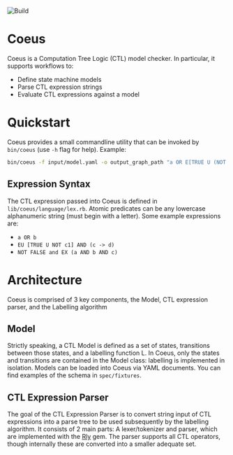 ![Build](https://github.com/tsontario/coeus/workflows/Ruby/badge.svg)

# Coeus

Coeus is a Computation Tree Logic (CTL) model checker. In particular, it supports workflows to:

- Define state machine models
- Parse CTL expression strings
- Evaluate CTL expressions against a model

# Quickstart

Coeus provides a small commandline utility that can be invoked by `bin/coeus` (use `-h` flag for help).
Example:

```bash
bin/coeus -f input/model.yaml -o output_graph_path "a OR E[TRUE U (NOT b OR c)]"
```

## Expression Syntax

The CTL expression passed into Coeus is defined in `lib/coeus/language/lex.rb`. Atomic predicates can be any lowercase alphanumeric string (must begin with a letter). Some example expressions are:

- `a OR b`
- `EU [TRUE U NOT c1] AND (c -> d)`
- `NOT FALSE and EX (a AND b AND c)`

# Architecture

Coeus is comprised of 3 key components, the Model, CTL expression parser, and the Labelling algorithm

## Model

Strictly speaking, a CTL Model is defined as a set of states, transitions between those states, and a labelling function L. In Coeus, only the states and transitions are contained in the Model class: labelling is implemented in isolation. Models can be loaded into Coeus via YAML documents. You can find examples of the schema in `spec/fixtures`.

## CTL Expression Parser

The goal of the CTL Expression Parser is to convert string input of CTL expressions into a parse tree to be used subsequently by the labelling algorithm. It consists of 2 main parts: A lexer/tokenizer and parser, which are implemented with the [Rly](https://github.com/farcaller/rly) gem. The parser supports all CTL operators, though internally these are converted into a smaller adequate set.
